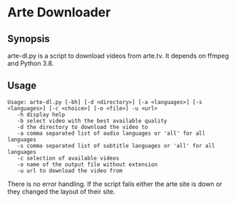 Arte Downloader
======

Synopsis
----------

arte-dl.py is a script to download videos from arte.tv.
It depends on ffmpeg and Python 3.8.

Usage
-----

```
Usage: arte-dl.py [-bh] [-d <directory>] [-a <languages>] [-s <languages>] [-c <choice>] [-o <file>] -u <url> 
   -h display help
   -b select video with the best available quality
   -d the directory to download the video to
   -a comma separated list of audio languages or 'all' for all languages
   -s comma separated list of subtitle languages or 'all' for all languages
   -c selection of available videos
   -o name of the output file without extension
   -u url to download the video from
```

There is no error handling. If the script fails either the arte site is down
or they changed the layout of their site.
